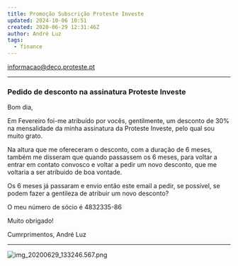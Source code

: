 ```yaml
---
title: Promoção Subscrição Proteste Investe
updated: 2024-10-06 10:51
created: 2020-06-29 12:31:46Z
author: André Luz
tags:
  - finance
---
```


[informacao@deco.proteste.pt](mailto:informacao@deco.proteste.pt)

* * *

### Pedido de desconto na assinatura Proteste Investe

Bom dia,

Em Fevereiro foi-me atribuído por vocês, gentilmente, um desconto de 30% na mensalidade da minha assinatura da Proteste Investe, pelo qual sou muito grato.

Na altura que me ofereceram o desconto, com a duração de 6 meses, também me disseram que quando passassem os 6 meses, para voltar a entrar em contato convosco e voltar a pedir um novo desconto, que me voltaria a ser atríbuido de boa vontade.

Os 6 meses já passaram e envio então este email a pedir, se possível, se podem fazer a gentileza de atribuir um novo desconto?

O meu número de sócio é 4832335-86

Muito obrigado!

Cumrprimentos,
André Luz

* * *

![img_20200629_133246.567.png](../../_resources/img_20200629_133246.567.png)
